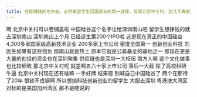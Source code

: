 ```yaml
---
title: 往能赚钱的地方去，必然是留学生回国就业的第一选择，反观北京中关村，这几年真是白瞎了
---
```

啊
北京中关村可以卷铺盖啦
中国硅谷这个名字让给深圳南山吧
留学生想挣钱的就去深圳南山
深圳南山上个月
已经诞生第200个IPO啦
这是现在真正的中国硅谷
4,300多家国家级高新技术企业
200多家上市公司
密度全国第一
创新创业科技
刘医生如果有这些抱负
那南山就是热土
原本它就是公募基金的基地之一
那现在更是
大量的创投的资金也在深圳聚集
供应链也是深圳一大枢纽
南方人嘛
这个文化做事也比较细致
那北京中关村呢
就差啊五六十家上市公司
落后一大截
除了高校科研牛逼
北京中关村现在还有啥嘛
一手好牌
结果嗯
别喊自己中国硅谷了
两个在那待了20年
恨铁不成钢啊
所以想搞科技创新创业的留学生
大胆去深圳
粤港澳大湾区对标的是美国加州湾区
那不是瞎说的

